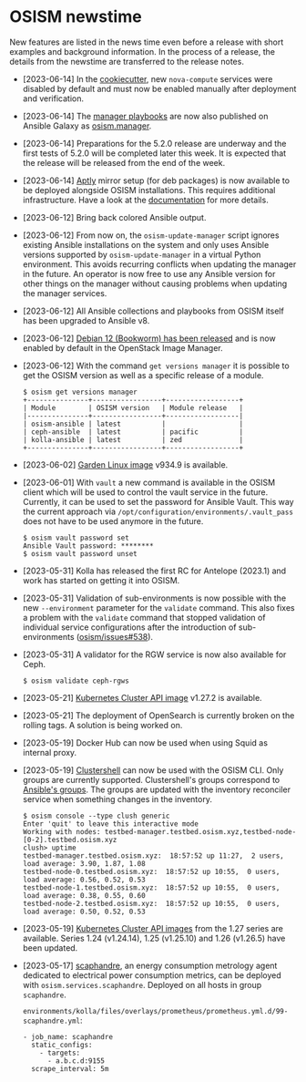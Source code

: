 # OSISM newstime

New features are listed in the news time even before a release with short examples and background
information. In the process of a release, the details from the newstime are transferred to the
release notes.

* [2023-06-14] In the [cookiecutter](https://github.com/osism/cfg-cookiecutter), new ``nova-compute``
  services were disabled by default and must now be enabled manually after deployment and verification.

* [2023-06-14] The [manager playbooks](https://github.com/osism/ansible-playbooks-manager) are
  now also published on Ansible Galaxy as [osism.manager](https://galaxy.ansible.com/osism/manager).

* [2023-06-14] Preparations for the 5.2.0 release are underway and the first tests of 5.2.0 will
  be completed later this week. It is expected that the release will be released from the end of
  the week.

* [2023-06-14] [Aptly](https://github.com/osism/helm-charts/tree/gh-pages/aptly) mirror setup
  (for deb packages) is now available to be deployed alongside OSISM installations. This requires
  additional infrastructure. Have a look at the [documentation](https://github.com/osism/docs/tree/main/docs/operations/external_services/aptly_external.md)
  for more details.

* [2023-06-12] Bring back colored Ansible output.

* [2023-06-12] From now on, the ``osism-update-manager`` script ignores existing Ansible
  installations on the system and only uses Ansible versions supported by ``osism-update-manager``
  in a virtual Python environment. This avoids recurring conflicts when updating the manager in
  the future. An operator is now free to use any Ansible version for other things on the manager
  without causing problems when updating the manager services.

* [2023-06-12] All Ansible collections and playbooks from OSISM itself has been upgraded to
  Ansible v8.

* [2023-06-12] [Debian 12 (Bookworm) has been released](https://www.debian.org/News/2023/20230610)
  and is now enabled by default in the OpenStack Image Manager.

* [2023-06-12] With the command ``get versions manager`` it is possible to get the
  OSISM version as well as a specific release of a module.

  ```
  $ osism get versions manager
  +---------------+-----------------+------------------+
  | Module        | OSISM version   | Module release   |
  |---------------+-----------------+------------------|
  | osism-ansible | latest          |                  |
  | ceph-ansible  | latest          | pacific          |
  | kolla-ansible | latest          | zed              |
  +---------------+-----------------+------------------+
  ```

* [2023-06-02]  [Garden Linux image](https://github.com/osism/openstack-image-gardenlinux)
  v934.9 is available.

* [2023-06-01] With ``vault`` a new command is available in the OSISM client which will be used to
  control the vault service in the future. Currently, it can be used to set the password for
  Ansible Vault. This way the current approach via ``/opt/configuration/environments/.vault_pass``
  does not have to be used anymore in the future.

  ```
  $ osism vault password set
  Ansible Vault password: ********
  $ osism vault password unset
  ```

* [2023-05-31] Kolla has released the first RC for Antelope (2023.1) and work has started on
  getting it into OSISM.

* [2023-05-31] Validation of sub-environments is now possible with the new ``--environment``
  parameter for the ``validate`` command. This also fixes a problem with the ``validate``
  command that stopped validation of individual service configurations after the introduction
  of sub-environments ([osism/issues#538](https://github.com/osism/python-osism/pull/453)).

* [2023-05-31] A validator for the RGW service is now also available for Ceph.

  ```
  $ osism validate ceph-rgws
  ```

* [2023-05-21] [Kubernetes Cluster API image](https://github.com/osism/k8s-capi-images) v1.27.2
  is available.

* [2023-05-21] The deployment of OpenSearch is currently broken on the rolling tags. A solution is
  being worked on.

* [2023-05-19] Docker Hub can now be used when using Squid as internal proxy.

* [2023-05-19] [Clustershell](https://clustershell.readthedocs.io/en/latest/intro.html) can now
  be used with the OSISM CLI. Only groups are currently supported. Clustershell's groups correspond
  to [Ansible's groups](https://github.com/osism/cfg-generics/tree/main/inventory). The groups are
  updated with the inventory reconciler service when something changes in the inventory.

  ```
  $ osism console --type clush generic
  Enter 'quit' to leave this interactive mode
  Working with nodes: testbed-manager.testbed.osism.xyz,testbed-node-[0-2].testbed.osism.xyz
  clush> uptime
  testbed-manager.testbed.osism.xyz:  18:57:52 up 11:27,  2 users,  load average: 3.90, 1.87, 1.08
  testbed-node-0.testbed.osism.xyz:  18:57:52 up 10:55,  0 users,  load average: 0.56, 0.52, 0.53
  testbed-node-1.testbed.osism.xyz:  18:57:52 up 10:55,  0 users,  load average: 0.38, 0.55, 0.60
  testbed-node-2.testbed.osism.xyz:  18:57:52 up 10:55,  0 users,  load average: 0.50, 0.52, 0.53
  ```

* [2023-05-19] [Kubernetes Cluster API images](https://github.com/osism/k8s-capi-images) from the
  1.27 series are available. Series 1.24 (v1.24.14), 1.25 (v1.25.10) and 1.26 (v1.26.5) have been
  updated.

* [2023-05-17] [scaphandre](https://github.com/hubblo-org/scaphandre), an energy consumption
  metrology agent dedicated to electrical power consumption metrics, can be deployed with
  ``osism.services.scaphandre``. Deployed on all hosts in group ``scaphandre``.

  ``environments/kolla/files/overlays/prometheus/prometheus.yml.d/99-scaphandre.yml``:

  ```
  - job_name: scaphandre
    static_configs:
      - targets:
        - a.b.c.d:9155
    scrape_interval: 5m
  ```
